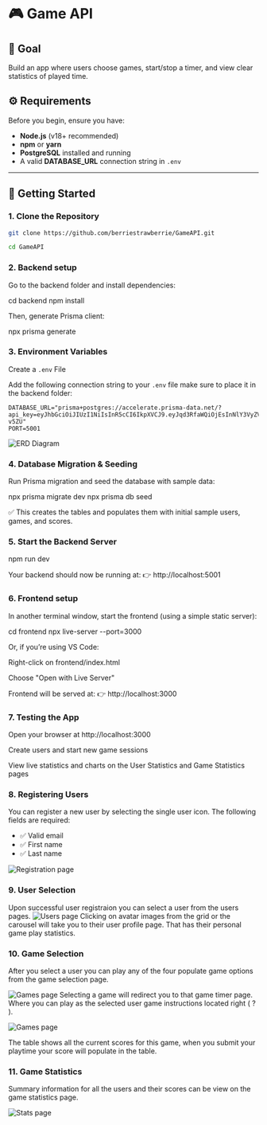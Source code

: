 # 🎮 Game API

## 🏁 Goal

Build an app where users choose games, start/stop a timer, and view clear statistics of played time.

## ⚙️ Requirements

Before you begin, ensure you have:

- **Node.js** (v18+ recommended)
- **npm** or **yarn**
- **PostgreSQL** installed and running
- A valid **DATABASE_URL** connection string in `.env`

---

## 🚀 Getting Started

### 1. Clone the Repository

```bash
git clone https://github.com/berriestrawberrie/GameAPI.git

cd GameAPI
```

### 2. Backend setup

Go to the backend folder and install dependencies:

cd backend
npm install

Then, generate Prisma client:

npx prisma generate

### 3. Environment Variables

Create a `.env` File

Add the following connection string to your `.env` file make sure to place it in the backend folder:

```env
DATABASE_URL="prisma+postgres://accelerate.prisma-data.net/?api_key=eyJhbGciOiJIUzI1NiIsInR5cCI6IkpXVCJ9.eyJqd3RfaWQiOjEsInNlY3VyZV9rZXkiOiJza19GM2xJYW9pNzRLZ2VzNXRjdWtkWGIiLCJhcGlfa2V5IjoiMDFLN1JHSjZLUzBHNFRGRFBCWUswOVdEU1oiLCJ0ZW5hbnRfaWQiOiJmODY0NTNjZmIyN2RlZTMyZWRlOGY1YTM3Y2ZhNWExNmY5ZjlkNTliODU3NDJmY2NlNTEyNmUwMjcwYjY3OGNkIiwiaW50ZXJuYWxfc2VjcmV0IjoiOWU4NTIyYjctMWU4OS00NzY1LTkzMjMtNWQxYmVhMjc2Y2Y4In0.QzUyCcwJgU8EbPDKcMrwx_wD3IXBAIrKVBEh3I-v5ZU"
PORT=5001
```

![ERD Diagram](/frontend/images/GameAPI.drawio.png)

### 4. Database Migration & Seeding

Run Prisma migration and seed the database with sample data:

npx prisma migrate dev
npx prisma db seed

✅ This creates the tables and populates them with initial sample users, games, and scores.

### 5. Start the Backend Server

npm run dev

Your backend should now be running at:
👉 http://localhost:5001

### 6. Frontend setup

In another terminal window, start the frontend (using a simple static server):

cd frontend
npx live-server --port=3000

Or, if you’re using VS Code:

Right-click on frontend/index.html

Choose "Open with Live Server"

Frontend will be served at:
👉 http://localhost:3000

### 7. Testing the App

Open your browser at http://localhost:3000

Create users and start new game sessions

View live statistics and charts on the User Statistics and Game Statistics pages

### 8. Registering Users

You can register a new user by selecting the single user icon.
The following fields are required:

- ✅ Valid email
- ✅ First name
- ✅ Last name

![Registration page](/frontend/images/screenshots/register.png)

### 9. User Selection

Upon successful user registraion you can select a user from the users pages.
![Users page](/frontend/images/screenshots/alluser.png)
Clicking on avatar images from the grid or the carousel will take you to their user profile page. That has their personal game play statistics.

### 10. Game Selection

After you select a user you can play any of the four populate game options from the game selection page.

![Games page](/frontend/images/screenshots/games.png)
Selecting a game will redirect you to that game timer page. Where you can play as the selected user game instructions located right ( ? ).

![Games page](/frontend/images/screenshots/play.png)

The table shows all the current scores for this game, when you submit your playtime your score will populate in the table.

### 11. Game Statistics

Summary information for all the users and their scores can be view on the game statistics page.

![Stats page](/frontend/images/screenshots/stats.png)
